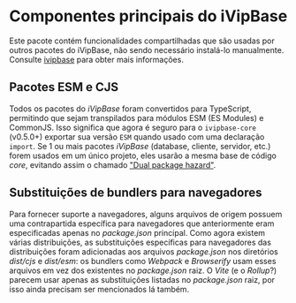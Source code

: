# Componentes principais do iVipBase

Este pacote contém funcionalidades compartilhadas que são usadas por outros pacotes do iVipBase, não sendo necessário instalá-lo manualmente. Consulte [ivipbase](https://www.npmjs.com/package/ivipbase) para obter mais informações.

## Pacotes ESM e CJS

Todos os pacotes do _iVipBase_ foram convertidos para TypeScript, permitindo que sejam transpilados para módulos ESM (ES Modules) e CommonJS. Isso significa que agora é seguro para o `ivipbase-core` (v0.5.0+) exportar sua versão `ESM` quando usado com uma declaração `import`. Se 1 ou mais pacotes _iVipBase_ (database, cliente, servidor, etc.) forem usados em um único projeto, eles usarão a mesma base de código _core_, evitando assim o chamado ["Dual package hazard"](https://nodejs.org/api/packages.html#packages_dual_package_hazard).

## Substituições de bundlers para navegadores

Para fornecer suporte a navegadores, alguns arquivos de origem possuem uma contrapartida específica para navegadores que anteriormente eram especificadas apenas no _package.json_ principal. Como agora existem várias distribuições, as substituições específicas para navegadores das distribuições foram adicionadas aos arquivos _package.json_ nos diretórios _dist/cjs_ e _dist/esm_: os bundlers como _Webpack_ e _Browserify_ usam esses arquivos em vez dos existentes no _package.json_ raiz. O _Vite_ (e o _Rollup_?) parecem usar apenas as substituições listadas no _package.json_ raiz, por isso ainda precisam ser mencionados lá também.
